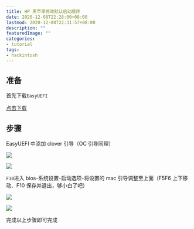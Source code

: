 ```yaml
---
title: HP 黑苹果修改默认启动顺序
date: 2020-12-08T22:28:00+08:00
lastmod: 2020-12-08T22:31:57+08:00
description: ""
featuredImage: ""
categories:
- tutorial
tags:
- hackintosh
---
```


## 准备

首先下载`EasyUEFI`

[点击下载](https://www.easyuefi.com/index-cn.html)

## 步骤

EasyUEFI 中添加 clover 引导（OC 引导同理）

![](https://cdn.zggsong.cn/2020/12/08/fdf5c6f724bef.png)

![](https://cdn.zggsong.cn/2020/12/08/23e0da5d16c21.png)

`F10`进入 bios-系统设置-启动选项-将设置的 mac 引导调整至上面（F5F6 上下移动、F10 保存并退出，够小白了吧）

![](https://cdn.zggsong.cn/2020/12/08/704d25f33ae11.jpg)

![](https://cdn.zggsong.cn/2020/12/08/f829efc8ae278.jpg)

完成以上步骤即可完成
